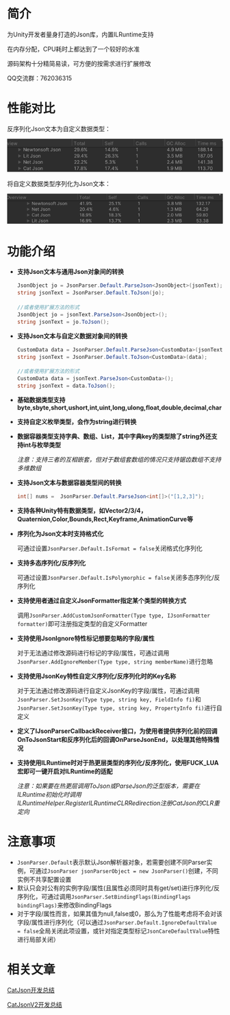 # 简介
为Unity开发者量身打造的Json库，内置ILRuntime支持

在内存分配，CPU耗时上都达到了一个较好的水准

源码架构十分精简易读，可方便的按需求进行扩展修改

QQ交流群：762036315

# 性能对比

反序列化Json文本为自定义数据类型：

![](https://github.com/CatImmortal/CatJson/raw/main/ImageRes/ParseJsonByType.png)

将自定义数据类型序列化为Json文本：

![](https://github.com/CatImmortal/CatJson/raw/main/ImageRes/ToJsonByType.png)



# 功能介绍

- **支持Json文本与通用Json对象间的转换**

  ```csharp
  JsonObject jo = JsonParser.Default.ParseJson<JsonObject>(jsonText);
  string jsonText = JsonParser.Default.ToJson(jo);
  
  //或者使用扩展方法的形式
  JsonObject jo = jsonText.ParseJson<JsonObject>();
  string jsonText = jo.ToJson();
  ```

- **支持Json文本与自定义数据对象间的转换**

  ```csharp
  CustomData data = JsonParser.Default.ParseJson<CustomData>(jsonText);
  string jsonText = JsonParser.Default.ToJson<CustomData>(data);
  
  //或者使用扩展方法的形式
  CustomData data = jsonText.ParseJson<CustomData>();
  string jsonText = data.ToJson();
  ```

- **基础数据类型支持byte,sbyte,short,ushort,int,uint,long,ulong,float,double,decimal,char**

- **支持自定义枚举类型，会作为string进行转换**

- **数据容器类型支持字典、数组、List，其中字典key的类型除了string外还支持int与枚举类型**

  *注意：支持三者的互相嵌套，但对于数组套数组的情况只支持锯齿数组不支持多维数组*

- **支持Json文本与数据容器类型间的转换**

  ```csharp
  int[] nums =  JsonParser.Default.ParseJson<int[]>("[1,2,3]");
  ```

- **支持各种Unity特有数据类型，如Vector2/3/4，Quaternion,Color,Bounds,Rect,Keyframe,AnimationCurve等**

- **序列化为Json文本时支持格式化**

  可通过设置`JsonParser.Default.IsFormat = false`关闭格式化序列化

- **支持多态序列化/反序列化**

  可通过设置`JsonParser.Default.IsPolymorphic = false`关闭多态序列化/反序列化

- **支持使用者通过自定义JsonFormatter指定某个类型的转换方式**

  调用`JsonParser.AddCustomJsonFormatter(Type type, IJsonFormatter formatter)`即可注册指定类型的自定义Formatter

- **支持使用JsonIgnore特性标记想要忽略的字段/属性**

  对于无法通过修改源码进行标记的字段/属性，可通过调用`JsonParser.AddIgnoreMember(Type type, string memberName)`进行忽略

- **支持使用JsonKey特性自定义序列化/反序列化时的Key名称**

  对于无法通过修改源码进行自定义JsonKey的字段/属性，可通过调用`JsonParser.SetJsonKey(Type type, string key, FieldInfo fi)`和`JsonParser.SetJsonKey(Type type, string key, PropertyInfo fi)`进行自定义

- **定义了IJsonParserCallbackReceiver接口，为使用者提供序列化前的回调OnToJsonStart和反序列化后的回调OnParseJsonEnd，以处理其他特殊情况**

- **支持使用ILRuntime时对于热更层类型的序列化/反序列化，使用FUCK_LUA宏即可一键开启对ILRuntime的适配**

  *注意：如果要在热更层调用ToJson或ParseJson的泛型版本，需要在ILRuntime初始化时调用ILRuntimeHelper.RegisterILRuntimeCLRRedirection注册CatJson的CLR重定向*

# 注意事项

- `JsonParser.Default`表示默认Json解析器对象，若需要创建不同Parser实例，可通过`JsonParser jsonParserObject = new JsonParser()`创建，不同实例不共享配置设置
- 默认只会对公有的实例字段/属性(且属性必须同时具有get/set)进行序列化/反序列化，可通过调用`JsonParser.SetBindingFlags(BindingFlags bindingFlags)`来修改BindingFlags
- 对于字段/属性而言，如果其值为null,false或0，那么为了性能考虑将不会对该字段/属性进行序列化（可以通过`JsonParser.Default.IgnoreDefaultValue = false`全局关闭此项设置，或针对指定类型标记`JsonCareDefaultValue`特性进行局部关闭）

# 相关文章

[CatJson开发总结](http://cathole.top/2021/12/05/catjson-dev-summary/)

[CatJsonV2开发总结](http://cathole.top/2022/08/17/catjson-v2-dev-summary/)

